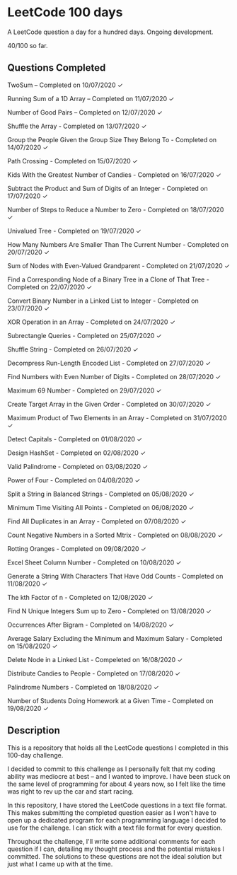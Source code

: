 # LeetCode 100 days

A LeetCode question a day for a hundred days. Ongoing development. 

40/100 so far.

## Questions Completed

TwoSum – Completed on 10/07/2020 ✓

Running Sum of a 1D Array  – Completed on 11/07/2020 ✓

Number of Good Pairs – Completed on 12/07/2020 ✓

Shuffle the Array - Completed on 13/07/2020 ✓

Group the People Given the Group Size They Belong To - Completed on 14/07/2020 ✓

Path Crossing - Completed on 15/07/2020 ✓

Kids With the Greatest Number of Candies - Completed on 16/07/2020 ✓

Subtract the Product and Sum of Digits of an Integer - Completed on 17/07/2020 ✓

Number of Steps to Reduce a Number to Zero - Completed on 18/07/2020 ✓

Univalued Tree - Completed on 19/07/2020 ✓

How Many Numbers Are Smaller Than The Current Number - Completed on 20/07/2020 ✓

Sum of Nodes with Even-Valued Grandparent - Completed on 21/07/2020 ✓

Find a Corresponding Node of a Binary Tree in a Clone of That Tree - Completed on 22/07/2020 ✓

Convert Binary Number in a Linked List to Integer - Completed on 23/07/2020 ✓

XOR Operation in an Array - Completed on 24/07/2020 ✓

Subrectangle Queries - Completed on 25/07/2020 ✓

Shuffle String - Completed on 26/07/2020 ✓

Decompress Run-Length Encoded List - Completed on 27/07/2020 ✓

Find Numbers with Even Number of Digits - Completed on 28/07/2020 ✓

Maximum 69 Number - Completed on 29/07/2020 ✓

Create Target Array in the Given Order - Completed on 30/07/2020 ✓

Maximum Product of Two Elements in an Array - Completed on 31/07/2020 ✓

Detect Capitals - Completed on 01/08/2020 ✓

Design HashSet - Completed on 02/08/2020 ✓

Valid Palindrome - Completed on 03/08/2020 ✓

Power of Four - Completed on 04/08/2020 ✓

Split a String in Balanced Strings - Completed on 05/08/2020 ✓

Minimum Time Visiting All Points - Completed on 06/08/2020 ✓

Find All Duplicates in an Array - Completed on 07/08/2020 ✓

Count Negative Numbers in a Sorted Mtrix - Completed on 08/08/2020 ✓

Rotting Oranges - Completed on 09/08/2020 ✓

Excel Sheet Column Number - Completed on 10/08/2020 ✓

Generate a String With Characters That Have Odd Counts - Completed on 11/08/2020 ✓

The kth Factor of n - Completed on 12/08/2020 ✓

Find N Unique Integers Sum up to Zero - Completed on 13/08/2020 ✓

Occurrences After Bigram - Completed on 14/08/2020 ✓

Average Salary Excluding the Minimum and Maximum Salary - Completed on 15/08/2020 ✓

Delete Node in a Linked List - Compeleted on 16/08/2020 ✓

Distribute Candies to People - Completed on 17/08/2020 ✓

Palindrome Numbers - Completed on 18/08/2020 ✓

Number of Students Doing Homework at a Given Time - Completed on 19/08/2020 ✓

## Description

This is a repository that holds all the LeetCode questions I completed in this 100-day challenge.

I decided to commit to this challenge as I personally felt that my coding ability was mediocre at best – and I wanted to improve. I have been stuck on the same level of programming for about 4 years now, so I felt like the time was right to rev up the car and start racing. 

In this repository, I have stored the LeetCode questions in a text file format. This makes submitting the completed question easier as I won't have to open up a dedicated program for each programming language I decided to use for the challenge. I can stick with a text file format for every question. 

Throughout the challenge, I'll write some additional comments for each question if I can, detailing my thought process and the potential mistakes I committed. The solutions to these questions are not the ideal solution but just what I came up with at the time. 

